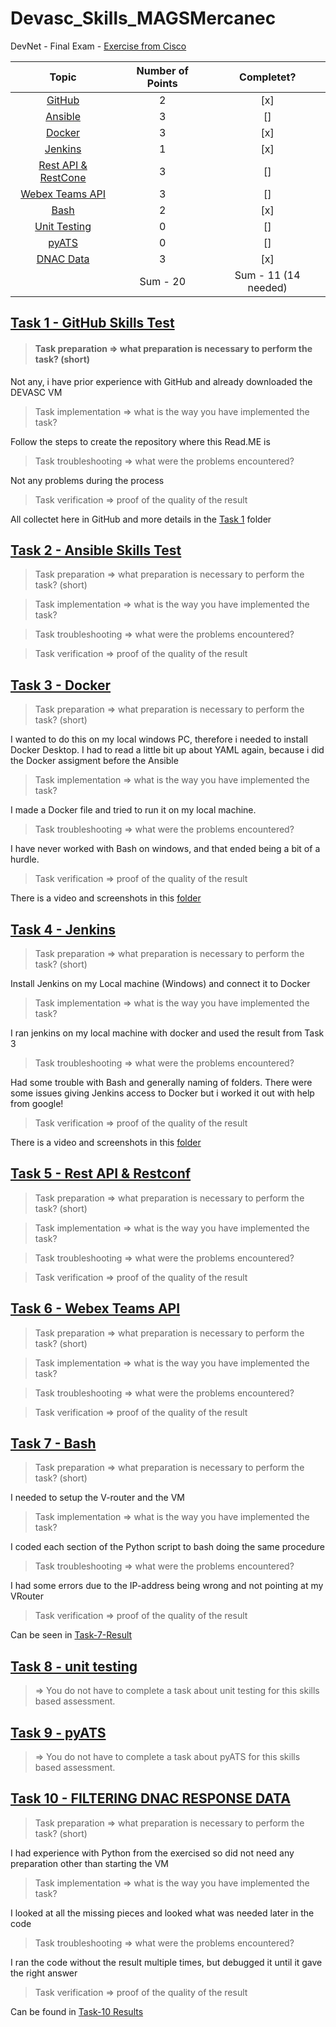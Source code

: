 # Devasc_Skills_MAGSMercanec

DevNet - Final Exam - [Exercise from Cisco](https://docs.google.com/document/d/1usUhtS76dZQSbQqyUE00BgbXKQL4wa1HsYsGF1rKudY/edit)

|                              Topic                               | Number of Points |      Completet?      |
| :--------------------------------------------------------------: | :--------------: | :------------------: |
|        [GitHub](/Devasc_Skills/Task-1-GitHub-Skills-Test)        |        2         |         [x]          |
|         [Ansible](/Devasc_Skills/Task-2-Ansible-Skills)          |        3         |          []          |
|              [Docker](/Devasc_Skills/Task-3-Docker)              |        3         |         [x]          |
|             [Jenkins](/Devasc_Skills/Task-4-Jenkins)             |        1         |         [x]          |
|  [Rest API & RestCone](/Devasc_Skills/Task-5-Rest-API&Restconf)  |        3         |          []          |
|     [Webex Teams API](/Devasc_Skills/Task-6-Webex-Teams-API)     |        3         |          []          |
|                [Bash](/Devasc_Skills/Task-7-Bash)                |        2         |         [x]          |
|        [Unit Testing](/Devasc_Skills/Task-8-unit-testing)        |        0         |          []          |
|               [pyATS](/Devasc_Skills/Task-9-pyATS)               |        0         |          []          |
| [DNAC Data](/Devasc_Skills/Task-10-FILTERING-DNAC-RESPONSE-DATA) |        3         |         [x]          |
|                                                                  |     Sum - 20     | Sum - 11 (14 needed) |

## [Task 1 - GitHub Skills Test](/Devasc_Skills/Task-1-GitHub-Skills-Test)

> #### Task preparation => what preparation is necessary to perform the task? (short)

Not any, i have prior experience with GitHub and already downloaded the DEVASC VM

> Task implementation => what is the way you have implemented the task?

Follow the steps to create the repository where this Read.ME is

> Task troubleshooting => what were the problems encountered?

Not any problems during the process

> Task verification => proof of the quality of the result

All collectet here in GitHub and more details in the [Task 1](https://github.com/MAGS-GH/Devasc_Skills_MAGSMercanec/tree/main/Devasc_Skills/Task%201%20-%20GitHub%20Skills%20Test) folder

## [Task 2 - Ansible Skills Test](/Devasc_Skills/Task-2-Ansible-Skills)

> Task preparation => what preparation is necessary to perform the task? (short)

> Task implementation => what is the way you have implemented the task?

> Task troubleshooting => what were the problems encountered?

> Task verification => proof of the quality of the result

## [Task 3 - Docker](/Devasc_Skills/Task-3-Docker)

> Task preparation => what preparation is necessary to perform the task? (short)

I wanted to do this on my local windows PC, therefore i needed to install Docker Desktop. I had to read a little bit up about YAML again, because i did the Docker assigment before the Ansible

> Task implementation => what is the way you have implemented the task?

I made a Docker file and tried to run it on my local machine.

> Task troubleshooting => what were the problems encountered?

I have never worked with Bash on windows, and that ended being a bit of a hurdle.

> Task verification => proof of the quality of the result

There is a video and screenshots in this [folder](/Devasc_Skills/Task-3-Docker/Video)

## [Task 4 - Jenkins](/Devasc_Skills/Task-4-Jenkins)

> Task preparation => what preparation is necessary to perform the task? (short)

Install Jenkins on my Local machine (Windows) and connect it to Docker

> Task implementation => what is the way you have implemented the task?

I ran jenkins on my local machine with docker and used the result from Task 3

> Task troubleshooting => what were the problems encountered?

Had some trouble with Bash and generally naming of folders. There were some issues giving Jenkins access to Docker but i worked it out with help from google!

> Task verification => proof of the quality of the result

There is a video and screenshots in this [folder](/Devasc_Skills/Task-4-Jenkins/Video)

## [Task 5 - Rest API & Restconf](/Devasc_Skills/Task-5-Rest-API&Restconf)

> Task preparation => what preparation is necessary to perform the task? (short)

> Task implementation => what is the way you have implemented the task?

> Task troubleshooting => what were the problems encountered?

> Task verification => proof of the quality of the result

## [Task 6 - Webex Teams API](/Devasc_Skills/Task-6-Webex-Teams-API)

> Task preparation => what preparation is necessary to perform the task? (short)

> Task implementation => what is the way you have implemented the task?

> Task troubleshooting => what were the problems encountered?

> Task verification => proof of the quality of the result

## [Task 7 - Bash](/Devasc_Skills/Task-7-Bash)

> Task preparation => what preparation is necessary to perform the task? (short)

I needed to setup the V-router and the VM

> Task implementation => what is the way you have implemented the task?

I coded each section of the Python script to bash doing the same procedure

> Task troubleshooting => what were the problems encountered?

I had some errors due to the IP-address being wrong and not pointing at my VRouter

> Task verification => proof of the quality of the result

Can be seen in [Task-7-Result](./Devasc_Skills/Task-7-Bash/Video/)

## [Task 8 - unit testing](/Devasc_Skills/Task-8-unit-testing)

> => You do not have to complete a task about unit testing for this skills based assessment.

## [Task 9 - pyATS](/Devasc_Skills/Task-9-pyATS)

> => You do not have to complete a task about pyATS for this skills based assessment.

## [Task 10 - FILTERING DNAC RESPONSE DATA](/Devasc_Skills/Task-10-FILTERING-DNAC-RESPONSE-DATA)

> Task preparation => what preparation is necessary to perform the task? (short)

I had experience with Python from the exercised so did not need any preparation other than starting the VM

> Task implementation => what is the way you have implemented the task?

I looked at all the missing pieces and looked what was needed later in the code

> Task troubleshooting => what were the problems encountered?

I ran the code without the result multiple times, but debugged it until it gave the right answer

> Task verification => proof of the quality of the result

Can be found in [Task-10 Results](https://github.com/MAGS-GH/Devasc_Skills_MAGSMercantec/tree/main/Devasc_Skills/Task-10-FILTERING-DNAC-RESPONSE-DATA/Video)
